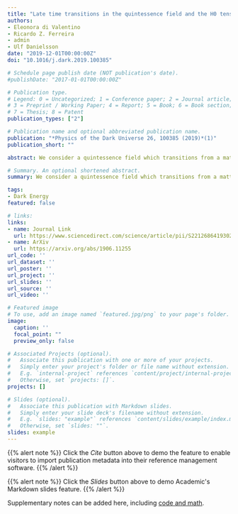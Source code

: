 ```yaml
---
title: "Late time transitions in the quintessence field and the H0 tension"
authors:
- Eleonora di Valentino
- Ricardo Z. Ferreira
- admin
- Ulf Danielsson
date: "2019-12-01T00:00:00Z"
doi: "10.1016/j.dark.2019.100385"

# Schedule page publish date (NOT publication's date).
#publishDate: "2017-01-01T00:00:00Z"

# Publication type.
# Legend: 0 = Uncategorized; 1 = Conference paper; 2 = Journal article;
# 3 = Preprint / Working Paper; 4 = Report; 5 = Book; 6 = Book section;
# 7 = Thesis; 8 = Patent
publication_types: ["2"]

# Publication name and optional abbreviated publication name.
publication: "*Physics of the Dark Universe 26, 100385 (2019)*(1)"
publication_short: ""

abstract: We consider a quintessence field which transitions from a matter-like to a cosmological constant behaviour between recombination and the present time. We aim at easing the tension in the measurement of the present Hubble rate, and we assess the LambdaCDM model properly enlarged to include our quintessence field against cosmological observations. The model does not address the scope we proposed. This result allows us to exclude a class of quintessential models as a solution to the tension in the Hubble constant measurements.

# Summary. An optional shortened abstract.
summary: We consider a quintessence field which transitions from a matter-like to a cosmological constant behaviour between recombination and the present time. We aim at easing the tension in the measurement of the present Hubble rate, and we assess the LambdaCDM model properly enlarged to include our quintessence field against cosmological observations. The model does not address the scope we proposed. This result allows us to exclude a class of quintessential models as a solution to the tension in the Hubble constant measurements.

tags:
- Dark Energy
featured: false

# links:
links:
- name: Journal Link
  url: https://www.sciencedirect.com/science/article/pii/S2212686419302134?via\%3Dihub
- name: ArXiv
  url: https://arxiv.org/abs/1906.11255
url_code: ''
url_dataset: ''
url_poster: ''
url_project: ''
url_slides: ''
url_source: ''
url_video: ''

# Featured image
# To use, add an image named `featured.jpg/png` to your page's folder. 
image:
  caption: ''
  focal_point: ""
  preview_only: false

# Associated Projects (optional).
#   Associate this publication with one or more of your projects.
#   Simply enter your project's folder or file name without extension.
#   E.g. `internal-project` references `content/project/internal-project/index.md`.
#   Otherwise, set `projects: []`.
projects: []

# Slides (optional).
#   Associate this publication with Markdown slides.
#   Simply enter your slide deck's filename without extension.
#   E.g. `slides: "example"` references `content/slides/example/index.md`.
#   Otherwise, set `slides: ""`.
slides: example
---
```


{{% alert note %}}
Click the *Cite* button above to demo the feature to enable visitors to import publication metadata into their reference management software.
{{% /alert %}}

{{% alert note %}}
Click the *Slides* button above to demo Academic's Markdown slides feature.
{{% /alert %}}

Supplementary notes can be added here, including [code and math](https://sourcethemes.com/academic/docs/writing-markdown-latex/).
